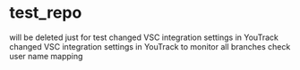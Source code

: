 # test_repo
will be deleted
just for test
changed VSC integration settings in YouTrack
changed VSC integration settings in YouTrack to monitor all branches
check user name mapping
